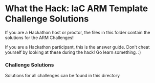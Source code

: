 # What the Hack: IaC ARM Template Challenge Solutions

If you are a Hackathon host or proctor, the files in this folder contain the solutions for the ARM Challenges!

If you are a Hackathon participant, this is the answer guide.  Don't cheat yourself by looking at these during the hack!  Go learn something. :)

### Challenge Solutions 
Solutions for all challenges can be found in this directory
